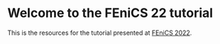 # Welcome to the FEniCS 22 tutorial

This is the resources for the tutorial presented at [FEniCS 2022](https://fenicsproject.org/fenics-2022/).

```{tableofcontents}
```
